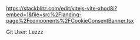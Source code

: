 https://stackblitz.com/edit/vitejs-vite-xhod8i?embed=1&file=src%2Flanding-page%2Fcomponents%2FCookieConsentBanner.tsx

Git User: Lezzz
